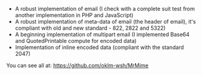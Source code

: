 * A robust implementation of email (I check with a complete suit test from another implementation in PHP and JavaScript)
* A robust implementation of meta-data of email (the header of email), it's compliant with old and new standard - 822, 2822 and 5322)
* A beginning implementation of multipart email (I implemented Base64 and QuotedPrintable compute for encoded data)
* Implementation of inline encoded data (compliant with the standard 2047)

You can see all at: <https://github.com/oklm-wsh/MrMime>
